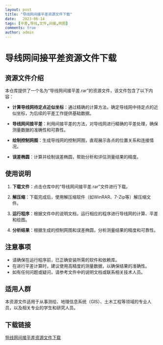 ```yaml
---
layout: post
title: "导线网间接平差资源文件下载"
date:   2023-06-14
tags: [平差,导线,文件,间接,网图]
comments: true
author: admin
---
```

# 导线网间接平差资源文件下载

## 资源文件介绍

本仓库提供了一个名为“导线网间接平差.rar”的资源文件，该文件包含了以下内容：

- **计算导线网待定点近似坐标**：通过精确的计算方法，确定导线网中待定点的近似坐标，为后续的平差工作提供基础数据。
  
- **导线网间接平差**：利用间接平差的方法，对导线网进行精确的平差处理，确保测量数据的准确性和可靠性。

- **绘制控制网图**：生成导线网的控制网图，直观展示各点的位置关系和连接情况。

- **误差椭圆**：计算并绘制误差椭圆，帮助分析和评估测量结果的精度。

## 使用说明

1. **下载文件**：点击仓库中的“导线网间接平差.rar”文件进行下载。

2. **解压缩**：下载完成后，使用解压缩软件（如WinRAR、7-Zip等）解压缩文件。

3. **运行程序**：根据文件中的说明文档，运行相应的程序进行导线网的计算、平差和绘图。

4. **分析结果**：根据生成的控制网图和误差椭圆，分析测量结果的精度和可靠性。

## 注意事项

- 请确保在运行程序前，已正确安装所需的软件和依赖库。
- 在进行平差计算时，建议使用高精度的测量数据，以确保结果的准确性。
- 如有任何问题或疑问，请参考文件中的说明文档或联系相关技术人员。

## 适用人群

本资源文件适用于从事测绘、地理信息系统（GIS）、土木工程等领域的专业人员，以及相关专业的学生和研究人员。

## 下载链接

[导线网间接平差资源文件下载](https://pan.quark.cn/s/2ccdc5efad7f)